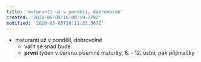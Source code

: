 ```yaml
---
title: 'maturanti už v pondělí, dobrovolně'
created: '2020-05-05T16:08:19.279Z'
modified: '2020-05-05T16:11:33.367Z'
---
```


- maturanti už v pondělí, dobrovolně
  - vařit se snad bude
  - __první__ týden v červnu písemné maturity, 8. - 12. ústní; pak přijímačky
